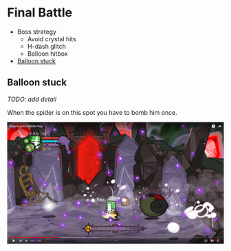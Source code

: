 # Final Battle

- Boss strategy
  - Avoid crystal hits
  - H-dash glitch
  - Balloon hitbox
- [Balloon stuck](#balloon-stuck)

## <a name="balloon-stuck"></a>Balloon stuck

*TODO: add detail*

When the spider is on this spot you have to bomb him once.

![image](/Images/WizardBalloonSpot.png)
